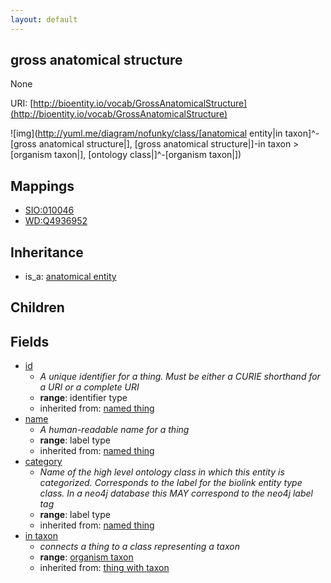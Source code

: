 ```yaml
---
layout: default
---
```


## gross anatomical structure


None

URI: [http://bioentity.io/vocab/GrossAnatomicalStructure](http://bioentity.io/vocab/GrossAnatomicalStructure)


![img](http://yuml.me/diagram/nofunky/class/[anatomical entity|in taxon]^-[gross anatomical structure|], [gross anatomical structure|]-in taxon >[organism taxon|], [ontology class|]^-[organism taxon|])
## Mappings

 * [SIO:010046](http://semanticscience.org/resource/SIO_010046)
 * [WD:Q4936952](http://purl.obolibrary.org/obo/WD_Q4936952)

## Inheritance

 *  is_a: [anatomical entity](AnatomicalEntity.html)

## Children



## Fields

 * [id](id.html)
    * _A unique identifier for a thing. Must be either a CURIE shorthand for a URI or a complete URI_
    * __range__: identifier type
    * inherited from: [named thing](NamedThing.html)
 * [name](name.html)
    * _A human-readable name for a thing_
    * __range__: label type
    * inherited from: [named thing](NamedThing.html)
 * [category](category.html)
    * _Name of the high level ontology class in which this entity is categorized. Corresponds to the label for the biolink entity type class. In a neo4j database this MAY correspond to the neo4j label tag_
    * __range__: label type
    * inherited from: [named thing](NamedThing.html)
 * [in taxon](in_taxon.html)
    * _connects a thing to a class representing a taxon_
    * __range__: [organism taxon](OrganismTaxon.html)
    * inherited from: [thing with taxon](ThingWithTaxon.html)
